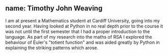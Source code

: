 name: Timothy John Weaving
---
I am at present a Mathematics student at Cardiff University, going into my second year. Having looked at Python in no real depth prior to the course it was not until the first semester that I had a proper introduction to the language. As part of my research into the maths of RSA I explored the behaviour of Euler's "totient function" and was aided greatly by Python in explaining the striking patterns which arose.
